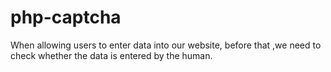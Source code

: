 # php-captcha
When allowing users to enter data into our website, before that ,we need to check whether the data is entered by the human.
